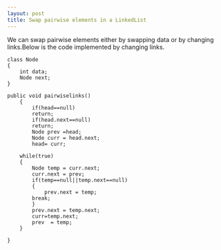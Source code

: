 ```yaml
---
layout: post
title: Swap pairwise elements in a LinkedList
---
```


We can swap pairwise elements either by swapping data or by changing links.Below is the code implemented by changing links.

	class Node
	{
	    int data;
	    Node next;
	}
	
	public void pairwiselinks()
	    {
	        if(head==null)
	        return;
	        if(head.next==null)
	        return;
	        Node prev =head;
	        Node curr = head.next;
	        head= curr;
        
        while(true)
        {
            Node temp = curr.next;
            curr.next = prev;
            if(temp==null||temp.next==null)
            {
                prev.next = temp;
            break;
            }
            prev.next = temp.next;
            curr=temp.next;
            prev  = temp;
        }
    
    }
